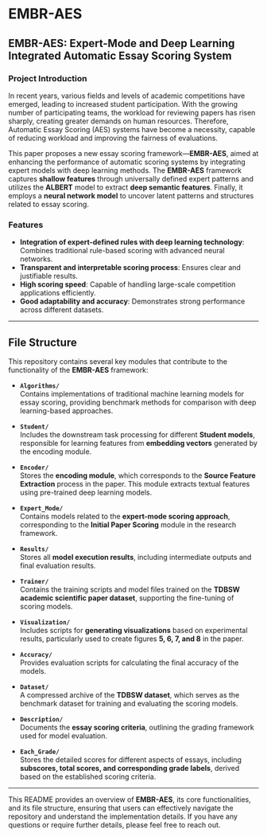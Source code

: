 # EMBR-AES
## EMBR-AES: Expert-Mode and Deep Learning Integrated Automatic Essay Scoring System

### Project Introduction

In recent years, various fields and levels of academic competitions have emerged, leading to increased student participation. With the growing number of participating teams, the workload for reviewing papers has risen sharply, creating greater demands on human resources. Therefore, Automatic Essay Scoring (AES) systems have become a necessity, capable of reducing workload and improving the fairness of evaluations.

This paper proposes a new essay scoring framework—**EMBR-AES**, aimed at enhancing the performance of automatic scoring systems by integrating expert models with deep learning methods. The **EMBR-AES** framework captures **shallow features** through universally defined expert patterns and utilizes the **ALBERT** model to extract **deep semantic features**. Finally, it employs a **neural network model** to uncover latent patterns and structures related to essay scoring.

### Features
- **Integration of expert-defined rules with deep learning technology**: Combines traditional rule-based scoring with advanced neural networks.
- **Transparent and interpretable scoring process**: Ensures clear and justifiable results.
- **High scoring speed**: Capable of handling large-scale competition applications efficiently.
- **Good adaptability and accuracy**: Demonstrates strong performance across different datasets.

---

## File Structure

This repository contains several key modules that contribute to the functionality of the **EMBR-AES** framework:

- **`Algorithms/`**  
  Contains implementations of traditional machine learning models for essay scoring, providing benchmark methods for comparison with deep learning-based approaches.

- **`Student/`**  
  Includes the downstream task processing for different **Student models**, responsible for learning features from **embedding vectors** generated by the encoding module.

- **`Encoder/`**  
  Stores the **encoding module**, which corresponds to the **Source Feature Extraction** process in the paper. This module extracts textual features using pre-trained deep learning models.

- **`Expert_Mode/`**  
  Contains models related to the **expert-mode scoring approach**, corresponding to the **Initial Paper Scoring** module in the research framework.

- **`Results/`**  
  Stores all **model execution results**, including intermediate outputs and final evaluation results.

- **`Trainer/`**  
  Contains the training scripts and model files trained on the **TDBSW academic scientific paper dataset**, supporting the fine-tuning of scoring models.

- **`Visualization/`**  
  Includes scripts for **generating visualizations** based on experimental results, particularly used to create figures **5, 6, 7, and 8** in the paper.

- **`Accuracy/`**  
  Provides evaluation scripts for calculating the final accuracy of the models.

- **`Dataset/`**  
  A compressed archive of the **TDBSW dataset**, which serves as the benchmark dataset for training and evaluating the scoring models.

- **`Description/`**  
  Documents the **essay scoring criteria**, outlining the grading framework used for model evaluation.

- **`Each_Grade/`**  
  Stores the detailed scores for different aspects of essays, including **subscores, total scores, and corresponding grade labels**, derived based on the established scoring criteria.

---

This README provides an overview of **EMBR-AES**, its core functionalities, and its file structure, ensuring that users can effectively navigate the repository and understand the implementation details. If you have any questions or require further details, please feel free to reach out.
